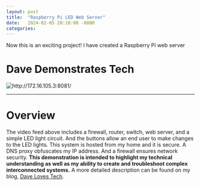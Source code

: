 ```yaml
---
layout: post
title:  "Raspberry Pi LED Web Server"
date:   2024-02-05 20:16:00 -0800
categories: 
---
```

Now this is an exciting project! I have created a Raspberry Pi web server
# Dave Demonstrates Tech
<img src="http://172.16.105.3:8081/" alt="http://172.16.105.3:8081/">

--------------------------------------------

# Overview
The video feed above includes a firewall, router, switch, web server, and a simple LED light circuit. And the buttons allow an end user to make changes to the LED lights. This system is hosted from my home and it is secure. A DNS proxy obfuscates my IP address. And a firewall ensures network security. **This demonstration is intended to highlight my technical understanding as well as my ability to create and troubleshoot complex interconnected systems.** A more detailed description can be found on my blog, [Dave Loves Tech](https://www.daveloves.tech).
